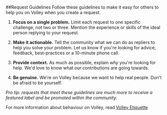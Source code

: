 ##Request Guidelines
Follow these guidelines to make it easy for others to help you on Volley when you create a request. 

1. **Focus on a single problem.**
Limit each request to one specific challenge, not two or three. Mention the experience or skills of the ideal person replying to your request. 

2. **Make it actionable.**
Tell the community what we can do as repliers to help you solve your problem. Let us know if you're looking for advice, feedback, best-practices or a 10-minute phone call. 

3. **Provide context.**
As much as possible, explain *why* you're looking for help. We'd love to know what our contributions are going towards. 

4. **Be genuine.** 
We're on Volley because we want to help real people. Don't be afraid to be yourself.  


*Pro tip: requests that meet these guidelines are much more to receive a featured label and be promoted within the community.*

For more information about behaviour on Volley, read [Volley Etiquette](https://github.com/VolleyIndustries/readme/blob/master/etiquette.md)
